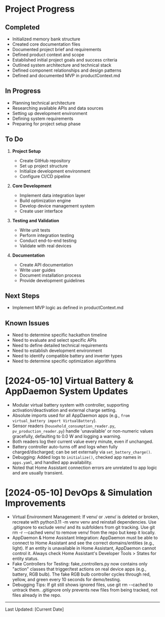 # Project Progress

## Completed
- Initialized memory bank structure
- Created core documentation files
- Documented project brief and requirements
- Defined product context and scope
- Established initial project goals and success criteria
- Outlined system architecture and technical stack
- Defined component relationships and design patterns
- Defined and documented MVP in productContext.md

## In Progress
- Planning technical architecture
- Researching available APIs and data sources
- Setting up development environment
- Defining system requirements
- Preparing for project setup phase

## To Do
1. **Project Setup**
   - Create GitHub repository
   - Set up project structure
   - Initialize development environment
   - Configure CI/CD pipeline

2. **Core Development**
   - Implement data integration layer
   - Build optimization engine
   - Develop device management system
   - Create user interface

3. **Testing and Validation**
   - Write unit tests
   - Perform integration testing
   - Conduct end-to-end testing
   - Validate with real devices

4. **Documentation**
   - Create API documentation
   - Write user guides
   - Document installation process
   - Provide development guidelines

## Next Steps
- Implement MVP logic as defined in productContext.md

## Known Issues
- Need to determine specific hackathon timeline
- Need to evaluate and select specific APIs
- Need to define detailed technical requirements
- Need to establish development environment
- Need to identify compatible battery and inverter types
- Need to determine specific optimization algorithms

# [2024-05-10] Virtual Battery & AppDaemon System Updates

- Modular virtual battery system with controller, supporting activation/deactivation and external charge setting.
- Absolute imports used for all AppDaemon apps (e.g., `from virtual_battery import VirtualBattery`).
- Sensor readers (`household_consumption_reader.py`, `pv_production_reader.py`) handle 'unavailable' or non-numeric values gracefully, defaulting to 0.0 W and logging a warning.
- Both readers log their current value every minute, even if unchanged.
- Battery controller auto-turns off and logs when fully charged/discharged; can be set externally via `set_battery_charge()`.
- Debugging: Added logs to `initialize()`, checked app names in `apps.yaml`, and handled app availability.
- Noted that Home Assistant connection errors are unrelated to app logic and are usually transient.

# [2024-05-10] DevOps & Simulation Improvements

- Virtual Environment Management: If venv/ or .venv/ is deleted or broken, recreate with python3.11 -m venv venv and reinstall dependencies. Use .gitignore to exclude venv/ and its subfolders from git tracking. Use git rm -r --cached venv/ to remove venv/ from the repo but keep it locally.
- AppDaemon & Home Assistant Integration: AppDaemon must be able to connect to Home Assistant and see the correct domains/entities (e.g., light). If an entity is unavailable in Home Assistant, AppDaemon cannot control it. Always check Home Assistant's Developer Tools > States for entity status.
- Fake Controllers for Testing: fake_controllers.py now contains only "action" classes that trigger/test actions on real device apps (e.g., battery, RGB bulb). The fake RGB bulb controller cycles through red, yellow, and green every 10 seconds for demo/testing.
- Debugging Tips: If git still shows ignored files, use git rm --cached to untrack them. .gitignore only prevents new files from being tracked, not files already in the repo.

---

Last Updated: [Current Date]
